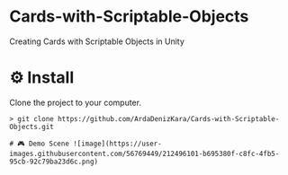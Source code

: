 # Cards-with-Scriptable-Objects
Creating Cards with Scriptable Objects in Unity
# ⚙️ Install

Clone the project to your computer.
```
> git clone https://github.com/ArdaDenizKara/Cards-with-Scriptable-Objects.git

# 🎮 Demo Scene ![image](https://user-images.githubusercontent.com/56769449/212496101-b695380f-c8fc-4fb5-95cb-92c79ba23d6c.png)

